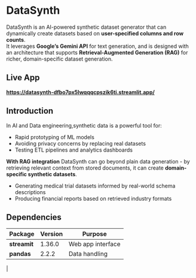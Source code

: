 # DataSynth

DataSynth is an AI-powered synthetic dataset generator that can dynamically create datasets based on **user-specified columns and row counts**.  
It leverages **Google’s Gemini API** for text generation, and is designed with an architecture that supports **Retrieval-Augmented Generation (RAG)** for richer, domain-specific dataset generation.

## Live App
**https://datasynth-dfbo7px5lwqqqcpszik6ti.streamlit.app/**

## Introduction
In AI and Data engineering,synthetic data is a powerful tool for:
- Rapid prototyping of ML models
- Avoiding privacy concerns by replacing real datasets
- Testing ETL pipelines and analytics dashboards

**With RAG integration**
DataSynth can go beyond plain data generation - by retrieving relevant context from stored documents, it can create **domain-specific synthetic datasets**.
- Generating medical trial datasets informed by real-world schema descriptions
- Producing financial reports based on retrieved industry formats

## Dependencies

| Package | Version | Purpose |
|---------|---------|---------|
| **streamit** | 1.36.0 | Web app interface |
| **pandas** | 2.2.2 | Data handling |
|